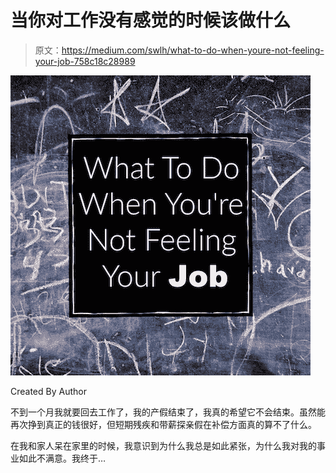 # 当你对工作没有感觉的时候该做什么

> 原文：<https://medium.com/swlh/what-to-do-when-youre-not-feeling-your-job-758c18c28989>

![](img/992f36958c2436da4d5d135ab852b97a.png)

Created By Author

不到一个月我就要回去工作了，我的产假结束了，我真的希望它不会结束。虽然能再次挣到真正的钱很好，但短期残疾和带薪探亲假在补偿方面真的算不了什么。

在我和家人呆在家里的时候，我意识到为什么我总是如此紧张，为什么我对我的事业如此不满意。我终于…